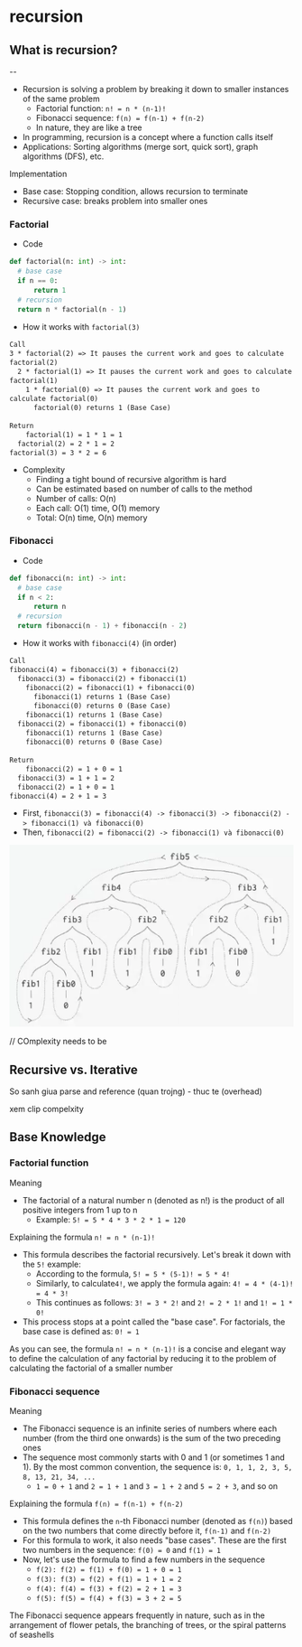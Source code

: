 # recursion

## What is recursion?

--

- Recursion is solving a problem by breaking it down to smaller instances of the same problem
  - Factorial function: `n! = n * (n-1)!`
  - Fibonacci sequence: `f(n) = f(n-1) + f(n-2)`
  - In nature, they are like a tree
- In programming, recursion is a concept where a function calls itself
- Applications: Sorting algorithms (merge sort, quick sort), graph algorithms (DFS), etc.

Implementation

- Base case: Stopping condition, allows recursion to terminate
- Recursive case: breaks problem into smaller ones

### Factorial

- Code

```python
def factorial(n: int) -> int:
  # base case
  if n == 0:
      return 1
  # recursion
  return n * factorial(n - 1)
```

- How it works with `factorial(3)`

```text
Call
3 * factorial(2) => It pauses the current work and goes to calculate factorial(2)
  2 * factorial(1) => It pauses the current work and goes to calculate factorial(1)
    1 * factorial(0) => It pauses the current work and goes to calculate factorial(0)
      factorial(0) returns 1 (Base Case)

Return
    factorial(1) = 1 * 1 = 1
  factorial(2) = 2 * 1 = 2
factorial(3) = 3 * 2 = 6
```

- Complexity
  - Finding a tight bound of recursive algorithm is hard
  - Can be estimated based on number of calls to the method
  - Number of calls: O(n)
  - Each call: O(1) time, O(1) memory
  - Total: O(n) time, O(n) memory

### Fibonacci

- Code

```python
def fibonacci(n: int) -> int:
  # base case
  if n < 2:
      return n
  # recursion
  return fibonacci(n - 1) + fibonacci(n - 2)
```

- How it works with `fibonacci(4)` (in order)

```text
Call
fibonacci(4) = fibonacci(3) + fibonacci(2)
  fibonacci(3) = fibonacci(2) + fibonacci(1)
    fibonacci(2) = fibonacci(1) + fibonacci(0)
      fibonacci(1) returns 1 (Base Case)
      fibonacci(0) returns 0 (Base Case)
    fibonacci(1) returns 1 (Base Case)
  fibonacci(2) = fibonacci(1) + fibonacci(0)
    fibonacci(1) returns 1 (Base Case)
    fibonacci(0) returns 0 (Base Case)

Return
    fibonacci(2) = 1 + 0 = 1
  fibonacci(3) = 1 + 1 = 2
  fibonacci(2) = 1 + 0 = 1
fibonacci(4) = 2 + 1 = 3
```

- First, `fibonacci(3) = fibonacci(4) -> fibonacci(3) -> fibonacci(2) -> fibonacci(1) và fibonacci(0)`
- Then, `fibonacci(2) = fibonacci(2) -> fibonacci(1) và fibonacci(0)`

![img](./img/1.png)

// COmplexity needs to be

## Recursive vs. Iterative

So sanh giua parse and reference (quan trojng) - thuc te (overhead)

xem clip compelxity

## Base Knowledge

### Factorial function

Meaning

- The factorial of a natural number n (denoted as n!) is the product of all positive integers from 1 up to n
  - Example: `5! = 5 * 4 * 3 * 2 * 1 = 120`

Explaining the formula `n! = n * (n-1)!`

- This formula describes the factorial recursively. Let's break it down with the `5!` example:
  - According to the formula, `5! = 5 * (5-1)! = 5 * 4!`
  - Similarly, to calculate`4!`, we apply the formula again: `4! = 4 * (4-1)! = 4 * 3!`
  - This continues as follows: `3! = 3 * 2!` and `2! = 2 * 1!` and `1! = 1 * 0!`
- This process stops at a point called the "base case". For factorials, the base case is defined as: `0! = 1`

As you can see, the formula `n! = n * (n-1)!` is a concise and elegant way to define the calculation of any factorial by reducing it to the problem of calculating the factorial of a smaller number

### Fibonacci sequence

Meaning

- The Fibonacci sequence is an infinite series of numbers where each number (from the third one onwards) is the sum of the two preceding ones
- The sequence most commonly starts with 0 and 1 (or sometimes 1 and 1). By the most common convention, the sequence is: `0, 1, 1, 2, 3, 5, 8, 13, 21, 34, ...`
  - `1 = 0 + 1` and `2 = 1 + 1` and `3 = 1 + 2` and `5 = 2 + 3`, and so on

Explaining the formula `f(n) = f(n-1) + f(n-2)`

- This formula defines the `n`-th Fibonacci number (denoted as `f(n)`) based on the two numbers that come directly before it, `f(n-1)` and `f(n-2)`
- For this formula to work, it also needs "base cases". These are the first two numbers in the sequence: `f(0) = 0` and `f(1) = 1`
- Now, let's use the formula to find a few numbers in the sequence
  - `f(2): f(2) = f(1) + f(0) = 1 + 0 = 1`
  - `f(3): f(3) = f(2) + f(1) = 1 + 1 = 2`
  - `f(4): f(4) = f(3) + f(2) = 2 + 1 = 3`
  - `f(5): f(5) = f(4) + f(3) = 3 + 2 = 5`

The Fibonacci sequence appears frequently in nature, such as in the arrangement of flower petals, the branching of trees, or the spiral patterns of seashells
